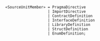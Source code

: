 <!-- This file is generated automatically by infrastructure scripts. Please don't edit by hand. -->

```{ .ebnf .slang-ebnf #SourceUnitMember }
«SourceUnitMember» = PragmaDirective
                   | ImportDirective
                   | ContractDefinition
                   | InterfaceDefinition
                   | LibraryDefinition
                   | StructDefinition
                   | EnumDefinition;
```
